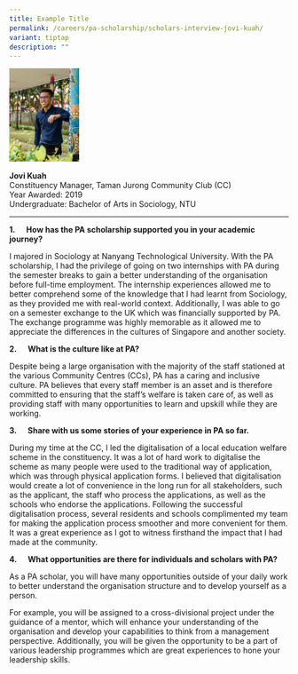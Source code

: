 ```yaml
---
title: Example Title
permalink: /careers/pa-scholarship/scholars-interview-jovi-kuah/
variant: tiptap
description: ""
---
```

<p></p>
<div class="isomer-image-wrapper">
<img style="width: 25%;" height="auto" width="100%" alt="Jovi Kuah" src="/images/Careers/Photo___Jovi_Kuah__Portrait_.jpg">
</div>
<p><strong>Jovi Kuah</strong>
<br>Constituency Manager, Taman Jurong Community Club (CC)
<br>Year Awarded: 2019
<br>Undergraduate: Bachelor of Arts in Sociology, NTU</p>
<hr>
<p><strong>1.&nbsp;&nbsp;&nbsp;&nbsp;&nbsp; How has the PA scholarship supported you in your academic journey?</strong>
</p>
<p>I majored in Sociology at Nanyang Technological University. With the PA
scholarship, I had the privilege of going on two internships with PA during
the semester breaks to gain a better understanding of the organisation
before full-time employment. The internship experiences allowed me to better
comprehend some of the knowledge that I had learnt from Sociology, as they
provided me with real-world context. Additionally, I was able to go on
a semester exchange to the UK which was financially supported by PA. The
exchange programme was highly memorable as it allowed me to appreciate
the differences in the cultures of Singapore and another society.</p>
<p><strong>2.&nbsp;&nbsp;&nbsp;&nbsp;&nbsp; What is the culture like at PA?</strong>
</p>
<p>Despite being a large organisation with the majority of the staff stationed
at the various Community Centres (CCs), PA has a caring and inclusive culture.
PA believes that every staff member is an asset and is therefore committed
to ensuring that the staff’s welfare is taken care of, as well as providing
staff with many opportunities to learn and upskill while they are working.</p>
<p><strong>3.&nbsp;&nbsp;&nbsp;&nbsp;&nbsp; Share with us some stories of your experience in PA so far.</strong>
</p>
<p>During my time at the CC, I led the digitalisation of a local education
welfare scheme in the constituency. It was a lot of hard work to digitalise
the scheme as many people were used to the traditional way of application,
which was through physical application forms. I believed that digitalisation
would create a lot of convenience in the long run for all stakeholders,
such as the applicant, the staff who process the applications, as well
as the schools who endorse the applications. Following the successful digitalisation
process, several residents and schools complimented my team for making
the application process smoother and more convenient for them. It was a
great experience as I got to witness firsthand the impact that I had made
at the community.</p>
<p><strong>4.&nbsp;&nbsp;&nbsp;&nbsp;&nbsp; What opportunities are there for individuals and scholars with PA?</strong>
</p>
<p>As a PA scholar, you will have many opportunities outside of your daily
work to better understand the organisation structure and to develop yourself
as a person.</p>
<p>For example, you will be assigned to a cross-divisional project under
the guidance of a mentor, which will enhance your understanding of the
organisation and develop your capabilities to think from a management perspective.
Additionally, you will be given the opportunity to be a part of various
leadership programmes which are great experiences to hone your leadership
skills.&nbsp;</p>